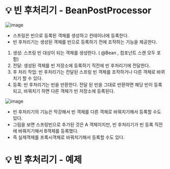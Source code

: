 # 💡 빈 후처리기 - BeanPostProcessor
![image](https://github.com/shin-je-woo/TIL/assets/39439576/4b07b67c-8187-48c0-9cdd-cb9c60126df2)

- 스프링은 빈으로 등록된 객체를 생성하고 컨테이너에 등록한다.
- 빈 후처리기는 생성된 객체를 빈으로 등록하기 전에 조작하는 기능을 제공한다.
1. 생성: 스프링 빈 대상이 되는 객체를 생성한다. ( @Bean , 컴포넌트 스캔 모두 포함)
2. 전달: 생성된 객체를 빈 저장소에 등록하기 직전에 빈 후처리기에 전달한다.
3. 후 처리 작업: 빈 후처리기는 전달된 스프링 빈 객체를 조작하거나 다른 객체로 바뀌치기 할 수 있다.
4. 등록: 빈 후처리기는 빈을 반환한다. 전달 된 빈을 그대로 반환하면 해당 빈이 등록되고, 바꿔치기 하면 다른 객체가 빈 저장소에 등록된다.

![image](https://github.com/shin-je-woo/TIL/assets/39439576/b95de076-e399-49c0-b81e-42818299f3b6)
- 빈 후처리기의 기능은 막강해서 빈 객체를 다른 객체로 바꿔치기해서 등록할 수도 있다.
- 그림을 보면 스프링빈으로 추가된 것은 A 객체이지만, 빈 후처리기가 빈 등록 직전에 바꿔치기해서 B객체를 등록했다.
- 즉 실제객체를 프록시객체로 바꿔치기해서 등록할 수도 있다.

# 💡 빈 후처리기 - 예제
